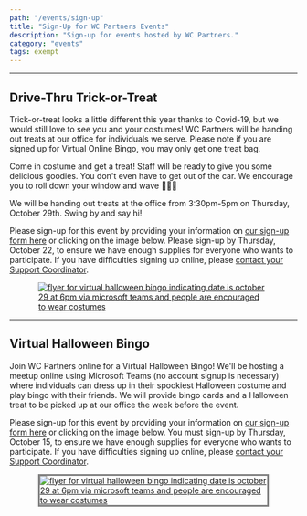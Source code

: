 ```yaml
---
path: "/events/sign-up"
title: "Sign-Up for WC Partners Events"
description: "Sign-up for events hosted by WC Partners."
category: "events"
tags: exempt
---
```


---

## Drive-Thru Trick-or-Treat

Trick-or-treat looks a little different this year thanks to Covid-19, but we would still love to see you and your costumes! WC Partners will be handing out treats at our office for individuals we serve. Please note if you are signed up for Virtual Online Bingo, you may only get one treat bag.

Come in costume and get a treat! Staff will be ready to give you some delicious goodies. You don't even have to get out of the car. We encourage you to roll down your window and wave 👋👋👋

We will be handing out treats at the office from 3:30pm-5pm on Thursday, October 29th. Swing by and say hi!

Please sign-up for this event by providing your information on [our sign-up form here](https://forms.office.com/Pages/ResponsePage.aspx?id=rHl3xfiVYUypCCivdEeGZlACl5a-Wa9GqWSl2_5J2o9UM0JEWTVVWEtZVkFSMU0wRk5HUlRYRU9MRS4u) or clicking on the image below. Please sign-up by Thursday, October 22, to ensure we have enough supplies for everyone who wants to participate. If you have difficulties signing up online, please [contact your Support Coordinator](/sc-contact).

<div style="display: flex; max-width: 80%; min-width: 250px; margin: 0 auto;">
<a href="https://forms.office.com/Pages/ResponsePage.aspx?id=rHl3xfiVYUypCCivdEeGZlACl5a-Wa9GqWSl2_5J2o9UM0JEWTVVWEtZVkFSMU0wRk5HUlRYRU9MRS4u" style="margin: 0 auto;">
<img src="https://res.cloudinary.com/wcpartners/image/upload/v1601572082/drive-thru-trick-or-treat_ubvdf4.png" alt="flyer for virtual halloween bingo indicating date is october 29 at 6pm via microsoft teams and people are encouraged to wear costumes"></a>
</div>

---

## Virtual Halloween Bingo

Join WC Partners online for a Virtual Halloween Bingo! We'll be hosting a meetup online using Microsoft Teams (no account signup is necessary) where individuals can dress up in their spookiest Halloween costume and play bingo with their friends. We will provide bingo cards and a Halloween treat to be picked up at our office the week before the event.

Please sign-up for this event by providing your information on [our sign-up form here](https://forms.office.com/Pages/ResponsePage.aspx?id=rHl3xfiVYUypCCivdEeGZlACl5a-Wa9GqWSl2_5J2o9UODNLTElYVTdXTFFSNjZOQllRSU5WMVkyQi4u) or clicking on the image below. You must sign-up by Thursday, October 15, to ensure we have enough supplies for everyone who wants to participate. If you have difficulties signing up online, please [contact your Support Coordinator](/sc-contact).

<div style="display: flex; max-width: 80%; min-width: 375px; margin: 0 auto; padding-bottom: 2rem">
<a href="https://forms.office.com/Pages/ResponsePage.aspx?id=rHl3xfiVYUypCCivdEeGZlACl5a-Wa9GqWSl2_5J2o9UODNLTElYVTdXTFFSNjZOQllRSU5WMVkyQi4u" style="margin: 0 auto; border: solid gray; ">
<img src="https://res.cloudinary.com/wcpartners/image/upload/v1599748738/Halloween-Bingo-Party-flyer_ijc9wb.jpg" alt="flyer for virtual halloween bingo indicating date is october 29 at 6pm via microsoft teams and people are encouraged to wear costumes"></a>
</div>
